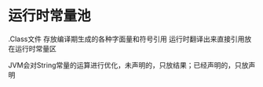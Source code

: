 # 运行时常量池
.Class文件 存放编译期生成的各种字面量和符号引用
运行时翻译出来直接引用放在运行时常量区


JVM会对String常量的运算进行优化，未声明的，只放结果；已经声明的，只放声明